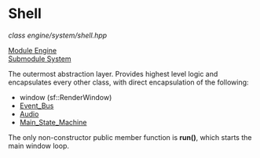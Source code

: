 # Shell
*class*
*engine/system/shell.hpp*

[Module Engine](../engine.md)  
[Submodule System](system.md)

The outermost abstraction layer. Provides highest level logic and encapsulates every other class, with direct encapsulation of the following:
- window (sf::RenderWindow)
- [Event_Bus](../event/event_bus.md)
- [Audio](../audio/audio.md)
- [Main_State_Machine](main_state_machine.md)

The only non-constructor public member function is **run()**, which starts the main window loop.